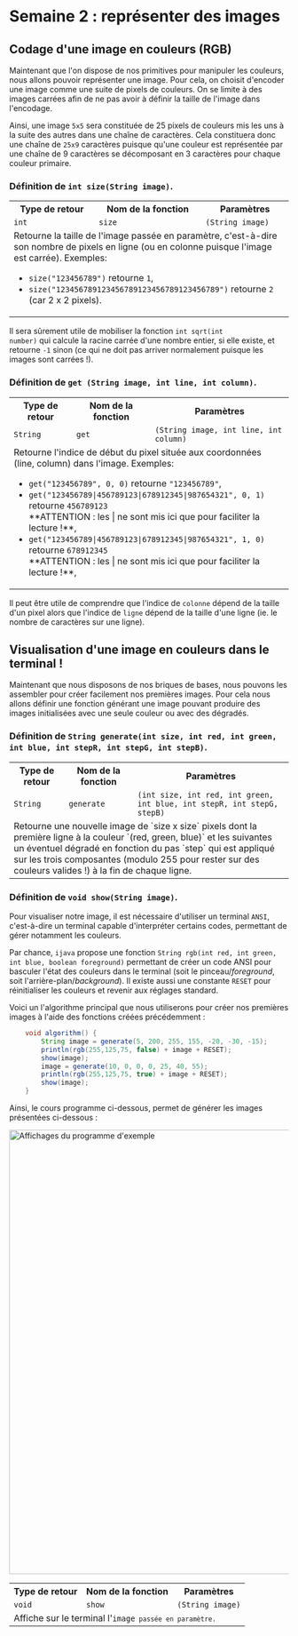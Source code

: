 # Semaine 2 : représenter des images

## Codage d'une image en couleurs (RGB)

Maintenant que l'on dispose de nos primitives pour manipuler les couleurs, nous allons pouvoir représenter une image. Pour cela, on choisit d'encoder une image comme une suite de pixels de couleurs. On se limite à des images carrées afin de ne pas avoir à définir la taille de l'image dans l'encodage.

Ainsi, une image `5x5` sera constituée de 25 pixels de couleurs mis les uns à la suite des autres dans une chaîne de caractères. Cela constituera donc une chaîne de `25x9` caractères puisque qu'une couleur est représentée par une chaîne de 9 caractères se décomposant en 3 caractères pour chaque couleur primaire.

### Définition de `int size(String image)`.

<table>
<tr><th>Type de retour </th><th>Nom de la fonction</th><th>Paramètres</th></tr>
<tr><td><code>int
</code></td><td><code>size
</code></td><td><code>(String image)
</code></td></tr>
<tr><td colspan="3">Retourne la taille de l'image passée en paramètre, c'est-à-dire son nombre de pixels en ligne (ou en colonne puisque l'image est carrée).
Exemples: <ul>
<li><code>size("123456789")</code> retourne <code>1</code>,</li>
<li><code>size("123456789123456789123456789123456789")</code> retourne <code>2</code> (car 2 x 2 pixels).</li></ul> </td></tr>
</table>

Il sera sûrement utile de mobiliser la fonction <code>int sqrt(int number)</code> qui calcule la racine carrée d'une nombre entier, si elle existe, et retourne <code>-1</code> sinon (ce qui ne doit pas arriver normalement puisque les images sont carrées !).

### Définition de `get (String image, int line, int column)`.

<table>
<tr><th>Type de retour </th><th>Nom de la fonction</th><th>Paramètres</th></tr>
<tr><td><code>String
</code></td><td><code>get
</code></td><td><code>(String image, int line, int column)
</code></td></tr>
<tr><td colspan="3">Retourne l'indice de début du pixel située aux coordonnées (line, column) dans l'image.
Exemples: <ul>
<li><code>get("123456789", 0, 0)</code> retourne <code>"123456789"</code>,</li>
<li><code>get("123456789|456789123|678912345|987654321", 0, 1)</code> retourne <code>456789123</code><br/> **ATTENTION : les | ne sont mis ici que pour faciliter la lecture !**,</li>
<li><code>get("123456789|456789123|678912345|987654321", 1, 0)</code> retourne <code>678912345</code><br/> **ATTENTION : les | ne sont mis ici que pour faciliter la lecture !**,</li>
</ul> </td></tr>
</table>

Il peut être utile de comprendre que l'indice de `colonne` dépend de la taille d'un pixel alors que l'indice de `ligne` dépend de la taille d'une ligne (ie. le nombre de caractères sur une ligne).

## Visualisation d'une image en couleurs dans le terminal !

Maintenant que nous disposons de nos briques de bases, nous pouvons les assembler pour créer facilement nos premières images. Pour cela nous allons définir une fonction générant une image pouvant produire des images initialisées avec une seule couleur ou avec des dégradés.

### Définition de `String generate(int size, int red, int green, int blue, int stepR, int stepG, int stepB)`.

<table>
<tr><th>Type de retour </th><th>Nom de la fonction</th><th>Paramètres</th></tr>
<tr><td><code>String
</code></td><td><code>generate
</code></td><td><code>(int size, int red, int green, int blue, int stepR, int stepG, stepB)
</code></td></tr>
<tr><td colspan="3">Retourne une nouvelle image de `size x size` pixels dont la première ligne à la couleur `(red, green, blue)` et les suivantes un éventuel dégradé en fonction du pas `step` qui est appliqué sur les trois composantes (modulo 255 pour rester sur des couleurs valides !) à la fin de chaque ligne.
</td></tr>
</table>

### Définition de `void show(String image)`.

Pour visualiser notre image, il est nécessaire d'utiliser un terminal `ANSI`, c'est-à-dire un terminal capable d'interpréter certains codes, permettant de gérer notamment les couleurs.

Par chance, `ijava` propose une fonction `String rgb(int red, int green, int blue, boolean foreground)` permettant de créer un code ANSI pour basculer l'état des couleurs dans le terminal (soit le pinceau/*foreground*, soit l'arrière-plan/*background*). Il existe aussi une constante `RESET` pour réinitialiser les couleurs et revenir aux réglages standard.

Voici un l'algorithme principal que nous utiliserons pour créer nos premières images à l'aide des fonctions créées précédemment :

```java
    void algorithm() {
        String image = generate(5, 200, 255, 155, -20, -30, -15);
        println(rgb(255,125,75, false) + image + RESET);
        show(image);
        image = generate(10, 0, 0, 0, 25, 40, 55);
        println(rgb(255,125,75, true) + image + RESET);
        show(image);
    }
```

Ainsi, le cours programme ci-dessous, permet de générer les images présentées ci-dessous :
<!-- ![Affichages du programme d'exemple](FirstImages.png) -->
<img src="FirstImages.png" alt="Affichages du programme d'exemple" width="800" height="auto">

<table>
<tr><th>Type de retour </th><th>Nom de la fonction</th><th>Paramètres</th></tr>
<tr><td><code>void
</code></td><td><code>show
</code></td><td><code>(String image)
</code></td></tr>
<tr><td colspan="3">Affiche sur le terminal l'<code>image<code> passée en paramètre.
</td></tr>
</table>